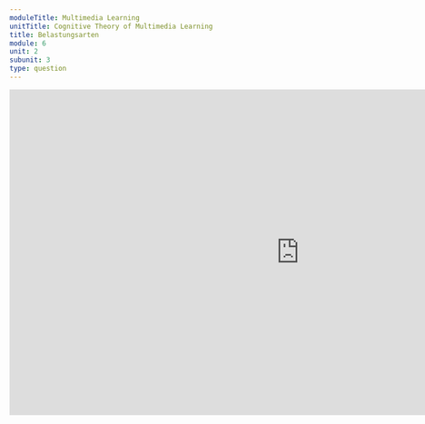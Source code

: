 ```yaml
---
moduleTitle: Multimedia Learning
unitTitle: Cognitive Theory of Multimedia Learning
title: Belastungsarten
module: 6
unit: 2
subunit: 3
type: question
---
```



<iframe width="1020" height="574" src="https://www.youtube.com/embed/gJXZu-Y0lkw" frameborder="0" allow="accelerometer; autoplay; encrypted-media; gyroscope; picture-in-picture" allowfullscreen></iframe>